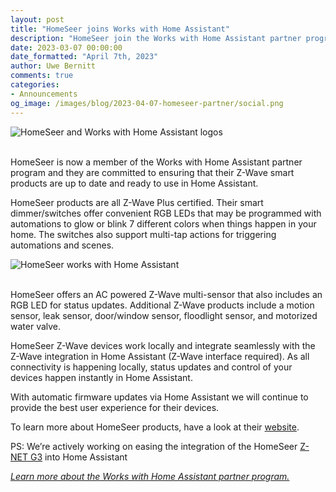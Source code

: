 ```yaml
---
layout: post
title: "HomeSeer joins Works with Home Assistant"
description: "HomeSeer join the Works with Home Assistant partner program as a Z-Wave partner."
date: 2023-03-07 00:00:00
date_formatted: "April 7th, 2023"
author: Uwe Bernitt
comments: true
categories:
- Announcements
og_image: /images/blog/2023-04-07-homeseer-partner/social.png
---
```


<img src='/images/blog/2023-04-07-homeseer-partner/homeseer_top.png' alt="HomeSeer and Works with Home Assistant logos" class='no-shadow'>
<br><br>

HomeSeer is now a member of the Works with Home Assistant partner program and they are committed to ensuring that their Z-Wave smart products are up to date and ready to use in Home Assistant.

HomeSeer products are all Z-Wave Plus certified. Their smart dimmer/switches offer convenient RGB LEDs that may be programmed with automations to glow or blink 7 different colors when things happen in your home. The switches also support multi-tap actions for triggering automations and scenes.

<img src='/images/blog/2023-04-07-homeseer-partner/marketing.jpg' alt="HomeSeer works with Home Assistant" class='no-shadow'>
<br><br>

HomeSeer offers an AC powered Z-Wave multi-sensor that also includes an RGB LED for status updates. Additional Z-Wave products include a motion sensor, leak sensor, door/window sensor, floodlight sensor, and motorized water valve. 

HomeSeer Z-Wave devices work locally and integrate seamlessly with the Z-Wave integration in Home Assistant (Z-Wave interface required). As all connectivity is happening locally, status updates and control of your devices happen instantly in Home Assistant.

With automatic firmware updates via Home Assistant we will continue to provide the best user experience for their devices.

To learn more about HomeSeer products, have a look at their [website](https://shop.homeseer.com/collections/z-wave-products).

PS: We’re actively working on easing the integration of the HomeSeer [Z-NET G3](https://shop.homeseer.com/collections/z-wave-products/products/z-net-g3-remote-z-wave-interface) into Home Assistant

_[Learn more about the Works with Home Assistant partner program.](/blog/2022/07/12/partner-program/)_